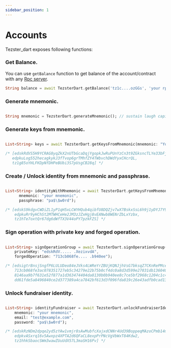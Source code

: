 ```yaml
---
sidebar_position: 1
---
```


# Accounts

Tezster_dart exposes following functions:

### Get Balance.

You can use `getBalance` function to get balance of the account/contract with any [Rpc server](/docs/intro).

```dart
String balance = await TezsterDart.getBalance('tz1c....ozGGs', 'your rpc server');
```

### Generate mnemonic.
```dart

String mnemonic = TezsterDart.generateMnemonic(); // sustain laugh capital drop brush artist ahead blossom bread spring motor other mountain thumb volcano engine shed guilt famous loud force hundred same brave
```

### Generate keys from mnemonic.
```dart

List<String> keys = await TezsterDart.getKeysFromMnemonic(mnemonic: "Your Mnemonic");

/* [edskRdVS5H9YCRAG8yqZkX2nUTbGcaDqjYgopkJwRuPUnYzCn3t9ZGksncTLYe33bFjq29pRhpvjQizCCzmugMGhJiXezixvdC,
   edpkuLog552hecagkykJ3fTvop6grTMhfZY4TWbvchDWdYyxCHcrQL,
   tz1g85oYHLFKDpNfDHPeBUbi3S7pUsgCB28q] */
```

### Create / Unlock identity from mnemonic and passphrase.
```dart

List<String> identityWithMnemonic = await TezsterDart.getKeysFromMnemonicAndPassphrase(
      mnemonic: "your mnemonic",
      passphrase: "pa$\$w0rd");

/* [edskS9kdgvCWDiZL1yP1qH5xLCWYHQub4qibfU8DQZjv7wX7BskxSsL6h9j1yDYJ7Y9jDbMULNmfLhw9vBJPqDw3TeVHHd34w7,
    edpkuRr9yHChSt2MTWHCeHe2JM3zJZxHgj8vEANwb8WENrZbLxYzbx,
    tz1hTe7oxtQr67dg6dWfTX3V44oPY7pzkFZS] */
```

### Sign operation with private key and forged operation.
```dart

List<String> signOperationGroup = await TezsterDart.signOperationGroup(
    privateKey: "edskRdV..... .XezixvdA",
    forgedOperation: "713cb068fe.... .b940ee");

/* [edsigtrBnsjSngfP6LULUDeo84eJVks4LWReYrZBUjKQNJjhVsG7bksqZ7CKnRePMceMe3vgRHHbyd2CqRdC8iEAK5NcyNn4iEB,
    713cb068fe3ac078351727eb5c34279e22b75b0cf4dc0a8d3d599e27031db136040cb9f9da085607c05cac1ca4c62a3f3cfb
    8146aa9b7f631e52f877a1d363474404da8130b0b940ee8c7ce5bf2968c1204c1c4b2ba98bcbd08fc4ad3cad706d39ac55e4
    dd61fde5a8496840ce2d377389a4ca7842bf613d3f096fda819c26e43adfb0cad1336a430d] */
```

### Unlock fundraiser identity.
```dart

List<String> identityFundraiser = await TezsterDart.unlockFundraiserIdentity(
    mnemonic: "your mnemonic",
    email: "test@example.com",
    password: "pa$\$w0rd");

/* [edskRzNDm2dpqe2yd5zYAw1vmjr8sAwMubfcXajxdCNNr4Ud39BoppeqMAzoCPmb14mzfXRhjtydQjCbqU2VzWrsq6JP4D9GVb,
    edpkvASxrq16v5Awxpz4XPTA2d6QFaCL8expPrPNcVgVbWxT84Kdw2,
    tz1hhkSbaocSWm3wawZUuUdX57L3maSH16Pv] */

```